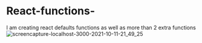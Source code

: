 # React-functions-
 I am creating react defaults  functions  as well as more than 2 extra functions 
 ![screencapture-localhost-3000-2021-10-11-21_49_25](https://user-images.githubusercontent.com/89214910/136823286-4a95fe48-a3a2-4b79-9292-3de4046f9678.png)

